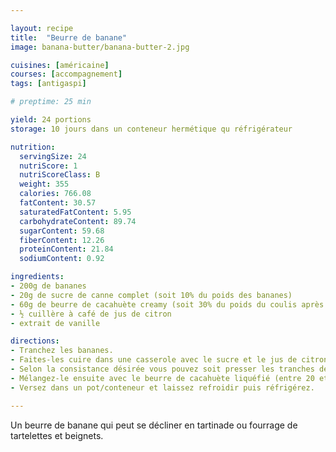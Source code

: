 ```yaml
---

layout: recipe
title:  "Beurre de banane"
image: banana-butter/banana-butter-2.jpg

cuisines: [américaine]
courses: [accompagnement]
tags: [antigaspi]

# preptime: 25 min

yield: 24 portions
storage: 10 jours dans un conteneur hermétique qu réfrigérateur 

nutrition:
  servingSize: 24
  nutriScore: 1
  nutriScoreClass: B
  weight: 355
  calories: 766.08
  fatContent: 30.57
  saturatedFatContent: 5.95
  carbohydrateContent: 89.74
  sugarContent: 59.68
  fiberContent: 12.26
  proteinContent: 21.84
  sodiumContent: 0.92

ingredients:
- 200g de bananes
- 20g de sucre de canne complet (soit 10% du poids des bananes)
- 60g de beurre de cacahuète creamy (soit 30% du poids du coulis après évaporation/réduction)
- ½ cuillère à café de jus de citron
- extrait de vanille 

directions:
- Tranchez les bananes. 
- Faites-les cuire dans une casserole avec le sucre et le jus de citron à feu moyen et laissez cuire à petit bouillon en adaptant votre feu si besoin pendant environ 15 minutes ou jusqu’à ce que la trace d’une spatule/cuillère en bois ne soit quasiment plus résorbée.
- Selon la consistance désirée vous pouvez soit presser les tranches de banane soit les mixer après avoir arrêté la cuisson.
- Mélangez-le ensuite avec le beurre de cacahuète liquéfié (entre 20 et 40 secondes au micro-ondes si besoin) et l’extrait de vanille.
- Versez dans un pot/conteneur et laissez refroidir puis réfrigérez.

---
```


Un beurre de banane qui peut se décliner en tartinade ou fourrage de tartelettes et beignets.